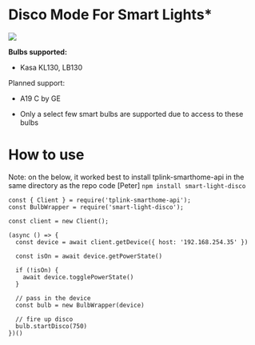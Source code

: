 Disco Mode For Smart Lights*
===

![](disco_720.gif)

**Bulbs supported:**

- Kasa KL130, LB130

Planned support:

- A19 C by GE

* Only a select few smart bulbs are supported due to access to these bulbs

How to use
===
Note: on the below, it worked best to install tplink-smarthome-api in the same directory as the repo code [Peter]
`npm install smart-light-disco`

```
const { Client } = require('tplink-smarthome-api');
const BulbWrapper = require('smart-light-disco');

const client = new Client();

(async () => {
  const device = await client.getDevice({ host: '192.168.254.35' })

  const isOn = await device.getPowerState()

  if (!isOn) {
    await device.togglePowerState()
  }

  // pass in the device
  const bulb = new BulbWrapper(device)

  // fire up disco
  bulb.startDisco(750)
})()
```
